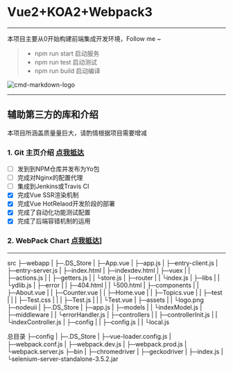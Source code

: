 # Vue2+KOA2+Webpack3

------

本项目主要从0开始构建前端集成开发环境，Follow me ~

> * npm run start   启动服务
> * npm run test    启动测试
> * npm run build   启动编译

![cmd-markdown-logo](https://wiki.jenkins.io/download/attachments/78676506/docker-jenkins.png)

------

## 辅助第三方的库和介绍

本项目所涵盖质量量巨大，请酌情根据项目需要增减

### 1. Git 主页介绍 [点我抵达](https://alexkuz.github.io/webpack-chart/)

- [ ] 发到到NPM仓库并发布为Yo包
- [ ] 完成对Nginx的配置代理
- [ ] 集成到Jenkins或Travis CI
- [x] 完成Vue SSR渲染机制
- [x] 完成Vue HotRelaod开发阶段的部署
- [x] 完成了自动化功能测试配置
- [x] 完成了后端容错机制的运用

### 2. WebPack Chart [点我抵达](https://alexkuz.github.io/webpack-chart/)]

------
src
├─webapp
|   ├─.DS_Store
|   ├─App.vue
|   ├─app.js
|   ├─entry-client.js
|   ├─entry-server.js
|   ├─index.html
|   ├─indexdev.html
|   ├─vuex
|   |  ├─actions.js
|   |  ├─getters.js
|   |  └store.js
|   ├─router
|   |   └index.js
|   ├─libs
|   |  └ydlib.js
|   ├─error
|   |   ├─404.html
|   |   └500.html
|   ├─components
|   |     ├─About.vue
|   |     ├─Counter.vue
|   |     ├─Home.vue
|   |     ├─Topics.vue
|   |     ├─test
|   |     |  ├─Test.css
|   |     |  ├─Test.js
|   |     |  └Test.vue
|   ├─assets
|   |   └logo.png
├─nodeuii
|    ├─.DS_Store
|    ├─app.js
|    ├─models
|    |   └indexModel.js
|    ├─middleware
|    |     └errorHandler.js
|    ├─controllers
|    |      ├─controllerInit.js
|    |      └indexController.js
|    ├─config
|    |   ├─config.js
|    |   └local.js

总目录
├─config
|   ├─.DS_Store
|   ├─vue-loader.config.js
|   ├─webpack.conf.js
|   ├─webpack.dev.js
|   ├─webpack.prod.js
|   └webpack.server.js
├─bin
|  ├─chromedriver
|  ├─geckodriver
|  ├─index.js
|  └selenium-server-standalone-3.5.2.jar
